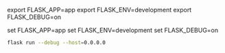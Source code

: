 export FLASK_APP=app 
export FLASK_ENV=development 
export FLASK_DEBUG=on

set FLASK_APP=app 
set FLASK_ENV=development 
set FLASK_DEBUG=on

```bash
flask run --debug --host=0.0.0.0
```